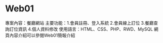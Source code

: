 # Web01

專案內容：餐廳網站
主要功能：1.會員註冊、登入系統
         2.會員線上訂位
         3.餐廳查詢訂位資訊
         4.個人資料修改
使用語言：HTML、CSS、PHP、RWD、MySQL
網頁內容介紹可以參閱Web01簡報介紹
